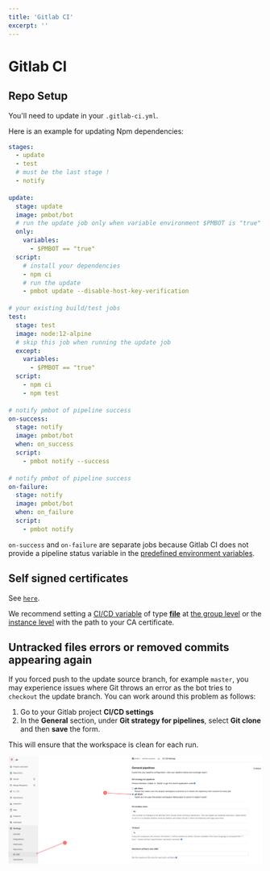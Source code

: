 ```yaml
---
title: 'Gitlab CI'
excerpt: ''
---
```


# Gitlab CI

## Repo Setup

You'll need to update in your `.gitlab-ci.yml`. 

Here is an example for updating Npm dependencies:

<div class="code-group" data-props='{ "lineNumbers": [true], "labels": [".gitlab-ci.yml"] }'>

```yaml
stages:
  - update
  - test
  # must be the last stage !
  - notify

update:
  stage: update
  image: pmbot/bot
  # run the update job only when variable environment $PMBOT is "true"
  only:
    variables:
      - $PMBOT == "true"
  script:
    # install your dependencies
    - npm ci
    # run the update
    - pmbot update --disable-host-key-verification

# your existing build/test jobs
test:
  stage: test
  image: node:12-alpine
  # skip this job when running the update job
  except:
    variables:
      - $PMBOT == "true"
  script:
    - npm ci
    - npm test

# notify pmbot of pipeline success
on-success:
  stage: notify
  image: pmbot/bot
  when: on_success
  script:
    - pmbot notify --success

# notify pmbot of pipeline success
on-failure:
  stage: notify
  image: pmbot/bot
  when: on_failure
  script:
    - pmbot notify

```

</div>

<div class="blockquote" data-props='{ "mod": "info" }'>

`on-success` and `on-failure` are separate jobs because Gitlab CI does not provide a pipeline status variable in the [predefined environment variables](https://docs.gitlab.com/ee/ci/variables/predefined_variables.html). 

</div>

## Self signed certificates

See [`here`](/core/cli#self-signed-certificates).

We recommend setting a [CI/CD variable](https://docs.gitlab.com/ee/ci/variables/) of type [**file**](https://docs.gitlab.com/ee/ci/variables/#custom-environment-variables-of-type-file) at [the group level](https://docs.gitlab.com/ee/ci/variables/#group-level-environment-variables) or the [instance level]() with the path to your CA certificate.

## Untracked files errors or removed commits appearing again

If you forced push to the update source branch, for example `master`, you may experience issues where Git throws an error as the bot tries to `checkout` the update branch. You can work around this problem as follows:

1. Go to your Gitlab project **CI/CD settings**
2. In the **General** section, under **Git strategy for pipelines**, select **Git clone** and then **save** the form.

This will ensure that the workspace is clean for each run.

![](../../../images/ci-providers/gitlab-clone.png)
